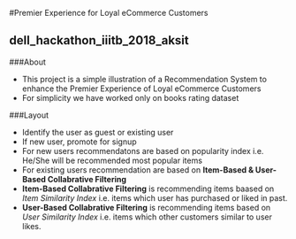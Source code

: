 #Premier Experience for Loyal eCommerce Customers
## dell_hackathon_iiitb_2018_aksit

###About
- This project is a simple illustration of a Recommendation System to enhance the Premier Experience of Loyal eCommerce Customers
- For simplicity we have worked only on books rating dataset

###Layout
- Identify the user as guest or existing user
- If new user, promote for signup
- For new users recommendatons are based on popularity index i.e. He/She will be recommended most popular items
- For existing users recommendation are based on **Item-Based & User-Based Collabrative Filtering** 
- **Item-Based Collabrative Filtering** is recommending items baased on *Item Similarity Index* i.e. items which user has purchased or                                             liked in past.
- **User-Based Collabrative Filtering** is recommending items based on *User Similarity Index* i.e. items which other customers similar to                                         user likes.
